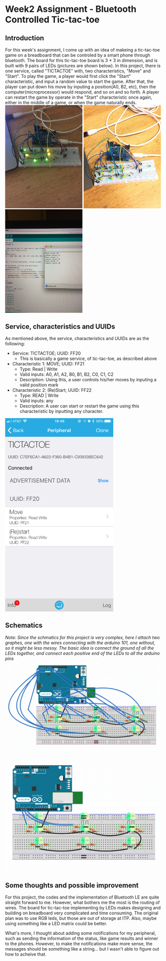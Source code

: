 # Week2 Assignment - Bluetooth Controlled Tic-tac-toe

## Introduction
For this week's assignment, I come up with an idea of makeing a tic-tac-toe game on a breadboard that can be controled by a smart phone through bluetooth. The board for this tic-tac-toe board is 3 * 3 in dimension, and is built with 9 pairs of LEDs (pictures are shown below). In this project, there is one service, called "TICTACTOE" with, two characteristics, "Move" and "Start". To play the game, a player would first click the "Start" characteristic, and input a random value to start the game. After that, the player can put down his move by inputing a position(A0, B2, etc), then the computer(microprocessor) would respond, and so on and so forth. A player can restart the game by operate in the "Start" characteristic once again, either in the middle of a game, or when the game naturally ends.
<img src="documentation/playing.jpeg" alt="playing" width="250"/>
<img src="documentation/board.jpeg" alt="board" width="250"/>
<img src="documentation/console.jpeg" alt="service" width="250"/>

## Service, characteristics and UUIDs
As mentioned above, the service, characteristics and UUIDs are as the following:
- Service: TICTACTOE; UUID: FF20
	- This is basically a game service, of tic-tac-toe, as described above
- Characteristic 1: MOVE; UUID: FF21
	- Type: Read | Write
	- Valid inputs: A0, A1, A2, B0, B1, B2, C0, C1, C2
	- Description: Using this, a user controls his/her moves by inputing a valid position mark
- Characteristic 2: (Re)Start; UUID: FF22
	- Type: READ | Write
	- Valid inputs: any
	- Description: A user can start or restart the game using this characteristic by inputting any character.
<img src="documentation/service.jpeg" alt="Service" width="350">

## Schematics
*Note: Since the schmatics for this project is very complex, here I attach two graphes,
one with the wires connecting with the arduino 101, one without, so it might be less messy. The basic idea is connect the ground of all the LEDs together, and connect each positive end of the LEDs to all the arduino pins*
<img src="documentation/graph_1.png" alt="graph1">
<img src="documentation/graph_2.png" alt="graph2">

## Some thoughts and possible improvement
For this project, the codes and the implementation of Bluetooth LE are quite straight forward to me. However, what bothers me the most is the routing of wires. The board for tic-tac-toe implementing by LEDs makes designing and building on breadboard very complicated and time consuming. The original plan was to use RGB leds, but those are out of storage at ITP. Also, maybe using something like a LED matrix could be better.

What's more, I thought about adding some notifications for my peripheral, such as sending the information of the status, like game results and winner to the phones. However, to make the notifications make more sense, the messages should be something like a string... but I wasn't able to figure out how to acheive that.
